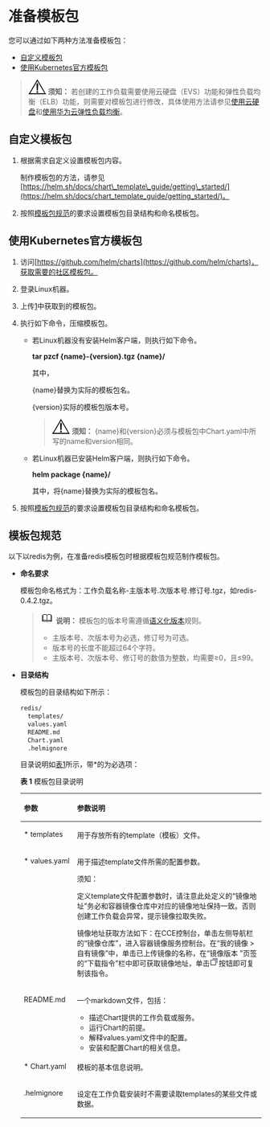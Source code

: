 # 准备模板包<a name="cce_01_0144"></a>

您可以通过如下两种方法准备模板包：

-   [自定义模板包](#s84a75de063eb4fb29387e64d133b0da6)
-   [使用Kubernetes官方模板包](#s5f9699b10586401d81cfebd947cf416f)

>![](public_sys-resources/icon-notice.gif) **须知：** 
>若创建的工作负载需要使用云硬盘（EVS）功能和弹性负载均衡（ELB）功能，则需要对模板包进行修改，具体使用方法请参见[使用云硬盘](使用云硬盘.md)和[使用华为云弹性负载均衡](使用华为云弹性负载均衡.md)。

## 自定义模板包<a name="s84a75de063eb4fb29387e64d133b0da6"></a>

1.  根据需求自定义设置模板包内容。

    制作模板包的方法，请参见[https://helm.sh/docs/chart\_template\_guide/getting\_started/](https://helm.sh/docs/chart_template_guide/getting_started/)。

2.  按照[模板包规范](#s8af9336c49a44399865c7a0f3149d789)的要求设置模板包目录结构和命名模板包。

## 使用Kubernetes官方模板包<a name="s5f9699b10586401d81cfebd947cf416f"></a>

1.  <a name="l6d35ccf85da74660b802f524cc9e3095"></a>访问[https://github.com/helm/charts](https://github.com/helm/charts)，获取需要的社区模板包。
2.  登录Linux机器。
3.  上传[1](#l6d35ccf85da74660b802f524cc9e3095)中获取到的模板包。
4.  执行如下命令，压缩模板包。
    -   若Linux机器没有安装Helm客户端，则执行如下命令。

        **tar pzcf \{name\}-\{version\}.tgz \{name\}/**

        其中，

        \{name\}替换为实际的模板包名。

        \{version\}实际的模板包版本号。

        >![](public_sys-resources/icon-notice.gif) **须知：** 
        >\{name\}和\{version\}必须与模板包中Chart.yaml中所写的name和version相同。

    -   若Linux机器已安装Helm客户端，则执行如下命令。

        **helm package \{name\}/**

        其中，将\{name\}替换为实际的模板包名。

5.  按照[模板包规范](#s8af9336c49a44399865c7a0f3149d789)的要求设置模板包目录结构和命名模板包。

## 模板包规范<a name="s8af9336c49a44399865c7a0f3149d789"></a>

以下以redis为例，在准备redis模板包时根据模板包规范制作模板包。

-   **命名要求**

    模板包命名格式为：工作负载名称-主版本号.次版本号.修订号.tgz，如redis-0.4.2.tgz。

    >![](public_sys-resources/icon-note.gif) **说明：** 
    >模板包的版本号需遵循[语义化版本](https://semver.org/lang/zh-CN/)规则。
    >-   主版本号、次版本号为必选，修订号为可选。
    >-   版本号的长度不能超过64个字符。
    >-   主版本号、次版本号、修订号的数值为整数，均需要≥0，且≤99。

-   **目录结构**

    模板包的目录结构如下所示：

    ```
    redis/
      templates/
      values.yaml
      README.md
      Chart.yaml
      .helmignore
    ```

    目录说明如[表1](#tb7d789a3467e4fe9b4385a51f3460321)所示，带\*的为必选项：    

    **表 1**  模板包目录说明

    <a name="tb7d789a3467e4fe9b4385a51f3460321"></a>
    <table><thead align="left"><tr id="row6784152135012"><th class="cellrowborder" valign="top" width="22%" id="mcps1.2.3.1.1"><p id="p278413212502"><a name="p278413212502"></a><a name="p278413212502"></a>参数</p>
    </th>
    <th class="cellrowborder" valign="top" width="78%" id="mcps1.2.3.1.2"><p id="p20784621115018"><a name="p20784621115018"></a><a name="p20784621115018"></a>参数说明</p>
    </th>
    </tr>
    </thead>
    <tbody><tr id="row37842210500"><td class="cellrowborder" valign="top" width="22%" headers="mcps1.2.3.1.1 "><p id="p1278432119504"><a name="p1278432119504"></a><a name="p1278432119504"></a>* templates</p>
    </td>
    <td class="cellrowborder" valign="top" width="78%" headers="mcps1.2.3.1.2 "><p id="p478412213502"><a name="p478412213502"></a><a name="p478412213502"></a>用于存放所有的template（模板）文件。</p>
    </td>
    </tr>
    <tr id="row147841721185017"><td class="cellrowborder" valign="top" width="22%" headers="mcps1.2.3.1.1 "><p id="p14784172119501"><a name="p14784172119501"></a><a name="p14784172119501"></a>* values.yaml</p>
    </td>
    <td class="cellrowborder" valign="top" width="78%" headers="mcps1.2.3.1.2 "><p id="p1678472115013"><a name="p1678472115013"></a><a name="p1678472115013"></a>用于描述template文件所需的配置参数。</p>
    <div class="notice" id="note11415171194911"><a name="note11415171194911"></a><a name="note11415171194911"></a><span class="noticetitle"> 须知： </span><div class="noticebody"><p id="p394216481648"><a name="p394216481648"></a><a name="p394216481648"></a>定义template文件配置参数时，请注意此处定义的“镜像地址”务必和容器镜像仓库中对应的镜像地址保持一致。否则创建工作负载会异常，提示镜像拉取失败。</p>
    <p id="p04177113498"><a name="p04177113498"></a><a name="p04177113498"></a>镜像地址获取方法如下：在CCE控制台，单击左侧导航栏的“镜像仓库”，进入容器镜像服务控制台。在“我的镜像 &gt; 自有镜像”中，单击已上传镜像的名称，在“镜像版本 ”页签的“下载指令”栏中即可获取镜像地址，单击<a name="image292113414153"></a><a name="image292113414153"></a><span><img id="image292113414153" src="figures/zh-cn_image_0249778542.png"></span>按钮即可复制该指令。</p>
    </div></div>
    </td>
    </tr>
    <tr id="row1078472120505"><td class="cellrowborder" valign="top" width="22%" headers="mcps1.2.3.1.1 "><p id="p1278411218502"><a name="p1278411218502"></a><a name="p1278411218502"></a>README.md</p>
    </td>
    <td class="cellrowborder" valign="top" width="78%" headers="mcps1.2.3.1.2 "><p id="p10784102115505"><a name="p10784102115505"></a><a name="p10784102115505"></a>一个markdown文件，包括：</p>
    <a name="ul778411210502"></a><a name="ul778411210502"></a><ul id="ul778411210502"><li>描述Chart提供的工作负载或服务。</li><li>运行Chart的前提。</li><li>解释values.yaml文件中的配置。</li><li>安装和配置Chart的相关信息。</li></ul>
    </td>
    </tr>
    <tr id="row1678672116506"><td class="cellrowborder" valign="top" width="22%" headers="mcps1.2.3.1.1 "><p id="p6786162113504"><a name="p6786162113504"></a><a name="p6786162113504"></a>* Chart.yaml</p>
    </td>
    <td class="cellrowborder" valign="top" width="78%" headers="mcps1.2.3.1.2 "><p id="p278615212501"><a name="p278615212501"></a><a name="p278615212501"></a>模板的基本信息说明。</p>
    </td>
    </tr>
    <tr id="row97861621175015"><td class="cellrowborder" valign="top" width="22%" headers="mcps1.2.3.1.1 "><p id="p6786921165010"><a name="p6786921165010"></a><a name="p6786921165010"></a>.helmignore</p>
    </td>
    <td class="cellrowborder" valign="top" width="78%" headers="mcps1.2.3.1.2 "><p id="p07861721145013"><a name="p07861721145013"></a><a name="p07861721145013"></a>设定在工作负载安装时不需要读取templates的某些文件或数据。</p>
    </td>
    </tr>
    </tbody>
    </table>


